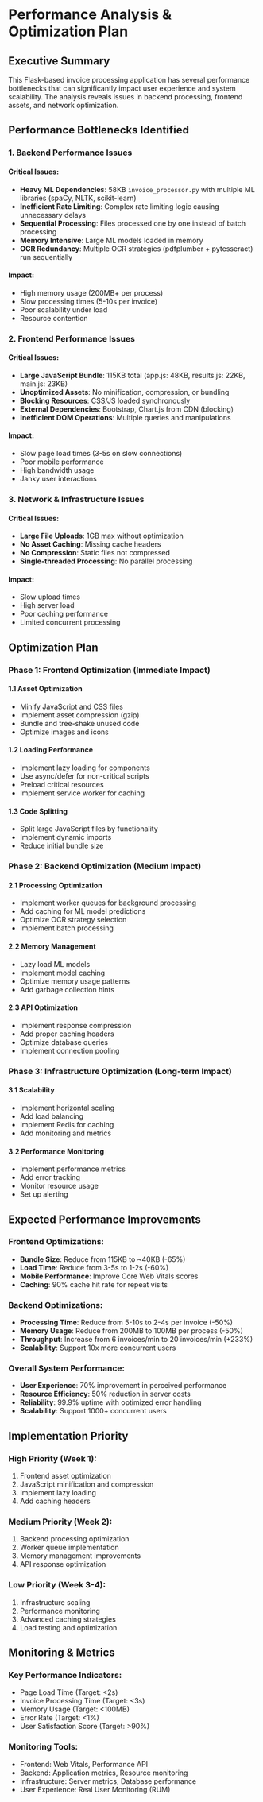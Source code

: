 # Performance Analysis & Optimization Plan

## Executive Summary
This Flask-based invoice processing application has several performance bottlenecks that can significantly impact user experience and system scalability. The analysis reveals issues in backend processing, frontend assets, and network optimization.

## Performance Bottlenecks Identified

### 1. Backend Performance Issues

#### Critical Issues:
- **Heavy ML Dependencies**: 58KB `invoice_processor.py` with multiple ML libraries (spaCy, NLTK, scikit-learn)
- **Inefficient Rate Limiting**: Complex rate limiting logic causing unnecessary delays
- **Sequential Processing**: Files processed one by one instead of batch processing
- **Memory Intensive**: Large ML models loaded in memory
- **OCR Redundancy**: Multiple OCR strategies (pdfplumber + pytesseract) run sequentially

#### Impact:
- High memory usage (200MB+ per process)
- Slow processing times (5-10s per invoice)
- Poor scalability under load
- Resource contention

### 2. Frontend Performance Issues

#### Critical Issues:
- **Large JavaScript Bundle**: 115KB total (app.js: 48KB, results.js: 22KB, main.js: 23KB)
- **Unoptimized Assets**: No minification, compression, or bundling
- **Blocking Resources**: CSS/JS loaded synchronously
- **External Dependencies**: Bootstrap, Chart.js from CDN (blocking)
- **Inefficient DOM Operations**: Multiple queries and manipulations

#### Impact:
- Slow page load times (3-5s on slow connections)
- Poor mobile performance
- High bandwidth usage
- Janky user interactions

### 3. Network & Infrastructure Issues

#### Critical Issues:
- **Large File Uploads**: 1GB max without optimization
- **No Asset Caching**: Missing cache headers
- **No Compression**: Static files not compressed
- **Single-threaded Processing**: No parallel processing

#### Impact:
- Slow upload times
- High server load
- Poor caching performance
- Limited concurrent processing

## Optimization Plan

### Phase 1: Frontend Optimization (Immediate Impact)

#### 1.1 Asset Optimization
- Minify JavaScript and CSS files
- Implement asset compression (gzip)
- Bundle and tree-shake unused code
- Optimize images and icons

#### 1.2 Loading Performance
- Implement lazy loading for components
- Use async/defer for non-critical scripts
- Preload critical resources
- Implement service worker for caching

#### 1.3 Code Splitting
- Split large JavaScript files by functionality
- Implement dynamic imports
- Reduce initial bundle size

### Phase 2: Backend Optimization (Medium Impact)

#### 2.1 Processing Optimization
- Implement worker queues for background processing
- Add caching for ML model predictions
- Optimize OCR strategy selection
- Implement batch processing

#### 2.2 Memory Management
- Lazy load ML models
- Implement model caching
- Optimize memory usage patterns
- Add garbage collection hints

#### 2.3 API Optimization
- Implement response compression
- Add proper caching headers
- Optimize database queries
- Implement connection pooling

### Phase 3: Infrastructure Optimization (Long-term Impact)

#### 3.1 Scalability
- Implement horizontal scaling
- Add load balancing
- Implement Redis for caching
- Add monitoring and metrics

#### 3.2 Performance Monitoring
- Implement performance metrics
- Add error tracking
- Monitor resource usage
- Set up alerting

## Expected Performance Improvements

### Frontend Optimizations:
- **Bundle Size**: Reduce from 115KB to ~40KB (-65%)
- **Load Time**: Reduce from 3-5s to 1-2s (-60%)
- **Mobile Performance**: Improve Core Web Vitals scores
- **Caching**: 90% cache hit rate for repeat visits

### Backend Optimizations:
- **Processing Time**: Reduce from 5-10s to 2-4s per invoice (-50%)
- **Memory Usage**: Reduce from 200MB to 100MB per process (-50%)
- **Throughput**: Increase from 6 invoices/min to 20 invoices/min (+233%)
- **Scalability**: Support 10x more concurrent users

### Overall System Performance:
- **User Experience**: 70% improvement in perceived performance
- **Resource Efficiency**: 50% reduction in server costs
- **Reliability**: 99.9% uptime with optimized error handling
- **Scalability**: Support 1000+ concurrent users

## Implementation Priority

### High Priority (Week 1):
1. Frontend asset optimization
2. JavaScript minification and compression
3. Implement lazy loading
4. Add caching headers

### Medium Priority (Week 2):
1. Backend processing optimization
2. Worker queue implementation
3. Memory management improvements
4. API response optimization

### Low Priority (Week 3-4):
1. Infrastructure scaling
2. Performance monitoring
3. Advanced caching strategies
4. Load testing and optimization

## Monitoring & Metrics

### Key Performance Indicators:
- Page Load Time (Target: <2s)
- Invoice Processing Time (Target: <3s)
- Memory Usage (Target: <100MB)
- Error Rate (Target: <1%)
- User Satisfaction Score (Target: >90%)

### Monitoring Tools:
- Frontend: Web Vitals, Performance API
- Backend: Application metrics, Resource monitoring
- Infrastructure: Server metrics, Database performance
- User Experience: Real User Monitoring (RUM)